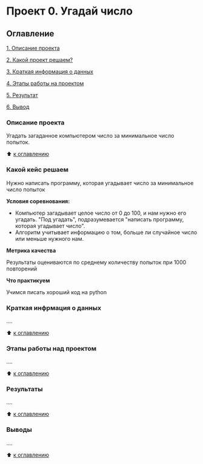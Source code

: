 # Проект 0. Угадай число

## Оглавление
[1. Описание проекта](https://github.com/Dionis-kiber-stek/sf_data_science/blob/main/project_0/README.md#описание-проекта)

[2. Какой проект решаем?](https://github.com/Dionis-kiber-stek/sf_data_science/blob/main/project_0/README.md#какой-кейс-решаем)

[3. Краткая информация о данных](https://github.com/Dionis-kiber-stek/sf_data_science/blob/main/project_0/README.md#краткая-информация-о-данных)

[4. Этапы работы на проектом](https://github.com/Dionis-kiber-stek/sf_data_science/blob/main/project_0/README.md#этапы-работы-над-проектом)

[5. Результат](https://github.com/Dionis-kiber-stek/sf_data_science/blob/main/project_0/README.md#результаты)

[6. Вывод](https://github.com/Dionis-kiber-stek/sf_data_science/blob/main/project_0/README.md#вывод)

### Описание проекта
Угадать загаданное компьютером число за минимальное число попыток.

:arrow_up: [к оглавлению](https://github.com/Dionis-kiber-stek/sf_data_science/blob/main/project_0/README.md#оглавление)


### Какой кейс решаем 
  Нужно написать программу, которая угадывает число за минимальное число попыток

**Условия соревнования:**
- Компьютер загадывает целое число от 0 до 100, и нам нужно его угадать. "Под угадать", подразумевается "написать программу, которая угадывает число".
- Алгоритм учитывает информацию о том, больше ли случайное число или меньше нужного нам.

**Метрика качества**

Результаты оцениваются по среднему количеству попыток при 1000 повторений

**Что практикуем**

Учимся писать хороший код на python


### Краткая инфрмация о данных
....

:arrow_up: [к оглавлению](https://github.com/Dionis-kiber-stek/sf_data_science/blob/main/project_0/README.md#оглавление)


### Этапы работы над проектом
....

:arrow_up: [к оглавлению](https://github.com/Dionis-kiber-stek/sf_data_science/blob/main/project_0/README.md#оглавление)


### Результаты
....

:arrow_up: [к оглавлению](https://github.com/Dionis-kiber-stek/sf_data_science/blob/main/project_0/README.md#оглавление)


### Выводы
....

:arrow_up: [к оглавлению](https://github.com/Dionis-kiber-stek/sf_data_science/blob/main/project_0/README.md#оглавление)